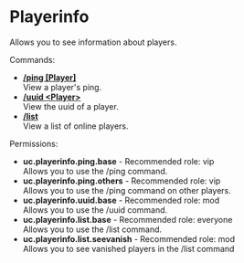 Playerinfo
====
Allows you to see information about players.

Commands: <br>
* **[/ping \[Player\]](../commands/ping.md)**<br>View a player's ping.
* **[/uuid \<Player\>](../commands/uuid.md)**<br>View the uuid of a player.
* **[/list](../commands/list.md)**<br>View a list of online players.

Permissions: <br>
* **uc.playerinfo.ping.base** - Recommended role: vip<br>Allows you to use the /ping command.
* **uc.playerinfo.ping.others** - Recommended role: vip<br>Allows you to use the /ping command on other players.
* **uc.playerinfo.uuid.base** - Recommended role: mod<br>Allows you to use the /uuid command.
* **uc.playerinfo.list.base** - Recommended role: everyone<br>Allows you to use the /list command.
* **uc.playerinfo.list.seevanish** - Recommended role: mod<br>Allows you to see vanished players in the /list command
